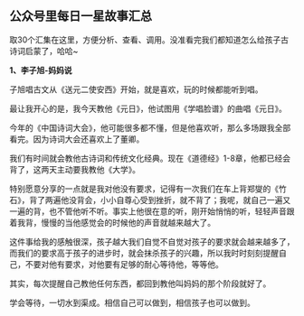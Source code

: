 ## 公众号里每日一星故事汇总
取30个汇集在这里，方便分析、查看、调用。没准看完我们都知道怎么给孩子古诗词启蒙了，哈哈~

**1、李子旭-妈妈说**

子旭唱古文从《送元二使安西》开始，就是喜欢，玩的时候都能听到唱。

最让我开心的是，我今天教他《元日》，他试图用《学唱脸谱》的曲唱《元日》。

今年的《中国诗词大会》，他可能很多都不懂，但是他喜欢听，那么多场跟我全部看完。因为诗词大会还喜欢上了董卿。

我们有时间就会教他古诗词和传统文化经典。现在《道德经》1-8章，他都已经会背了，这两天主动要我教他《大学》。

特别愿意分享的一点就是我对他没有要求，记得有一次我们在车上背郑燮的《竹石》，背了两遍他没背会，小小自尊心受到挫折，就不背了；我呢，就自己一遍又一遍的背，也不管他听不听。事实上他很在意的听，刚开始悄悄的听，轻轻声音跟着我背，慢慢的当他感觉会的时候他的声音就越来越大了。

这件事给我的感触很深，孩子越大我们自觉不自觉对孩子的要求就会越来越多了，而我们的要求高于孩子的进步时，就会抹杀孩子的兴趣，所以我时时刻刻提醒自己，不要对他有要求，对他要有足够的耐心等待他，等等他。

其实，每次提醒自己教他任何东西，都回到教他叫妈妈的那个阶段就好了。

学会等待，一切水到渠成。相信自己可以做到，相信孩子也可以做到。

